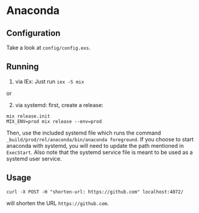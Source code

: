 # Anaconda

## Configuration
Take a look at `config/config.exs`.

## Running

1. via IEx:
  Just run ```iex -S mix```

or

2. via systemd:
  first, create a release:
  ```shell
  mix release.init
  MIX_ENV=prod mix release --env=prod
  ```
  
  Then, use the included systemd file which runs the command `_build/prod/rel/anaconda/bin/anaconda foreground`.
  If you choose to start anaconda with systemd, you will need to update the path
  mentioned in `ExecStart`. Also note that the systemd service file is meant to be used as a systemd
  user service.

## Usage

```shell
curl -X POST -H "shorten-url: https://github.com" localhost:4072/
```
will shorten the URL `https://github.com`.
